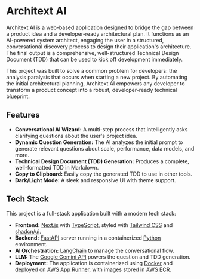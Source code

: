 # Architext AI

Architext AI is a web-based application designed to bridge the gap between a product idea and a developer-ready architectural plan. It functions as an AI-powered system architect, engaging the user in a structured, conversational discovery process to design their application's architecture. The final output is a comprehensive, well-structured Technical Design Document (TDD) that can be used to kick off development immediately.

This project was built to solve a common problem for developers: the analysis paralysis that occurs when starting a new project. By automating the initial architectural planning, Architext AI empowers any developer to transform a product concept into a robust, developer-ready technical blueprint.

## Features

- **Conversational AI Wizard:** A multi-step process that intelligently asks clarifying questions about the user's project idea.
- **Dynamic Question Generation:** The AI analyzes the initial prompt to generate relevant questions about scale, performance, data models, and more.
- **Technical Design Document (TDD) Generation:** Produces a complete, well-formatted TDD in Markdown.
- **Copy to Clipboard:** Easily copy the generated TDD to use in other tools.
- **Dark/Light Mode:** A sleek and responsive UI with theme support.

## Tech Stack

This project is a full-stack application built with a modern tech stack:

- **Frontend:** [Next.js](https://nextjs.org/) with [TypeScript](https://www.typescriptlang.org/), styled with [Tailwind CSS](https://tailwindcss.com/) and [shadcn/ui](https://ui.shadcn.com/).
- **Backend:** [FastAPI](https://fastapi.tiangolo.com/) server running in a containerized [Python](https://www.python.org/) environment.
- **AI Orchestration:** [LangChain](https://www.langchain.com/) to manage the conversational flow.
- **LLM:** The [Google Gemini API](https://ai.google.dev/docs) powers the question and TDD generation.
- **Deployment:** The application is containerized using [Docker](https://www.docker.com/) and deployed on [AWS App Runner](https://aws.amazon.com/app-runner/), with images stored in [AWS ECR](https://aws.amazon.com/ecr/).
